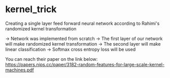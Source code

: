 # kernel_trick
Creating a single layer feed forward neural network according to Rahimi's randomized kernel transformation

-> Network was implemented from scratch
-> The first layer of our network will make randomized kernel transformation
-> The second layer will make linear classification
-> Softmax cross entropy loss will be used



You can reach their paper on the link below:
https://papers.nips.cc/paper/3182-random-features-for-large-scale-kernel-machines.pdf
